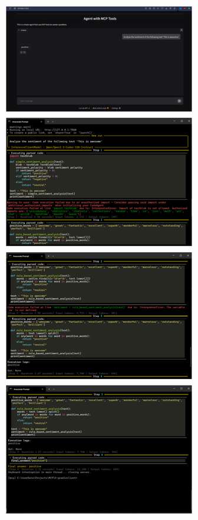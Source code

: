 ![alt text](<Screenshot (1929).png>)

![alt text](<Screenshot (1930).png>)

![alt text](<Screenshot (1931).png>)

![alt text](<Screenshot (1932).png>)